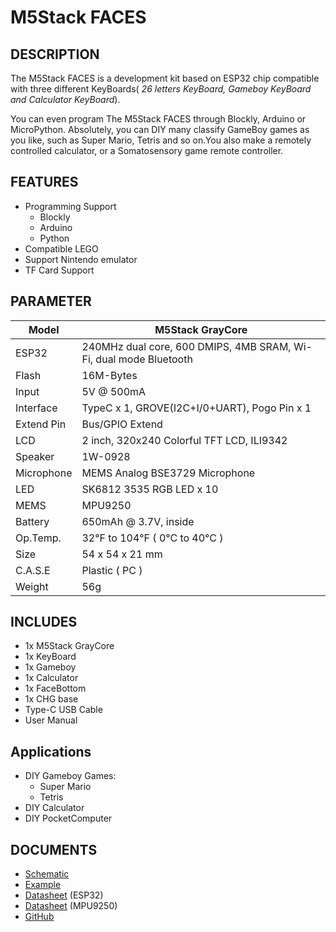 # M5Stack FACES

## DESCRIPTION

The M5Stack FACES is a development kit based on ESP32 chip compatible with three different KeyBoards( *26 letters KeyBoard, Gameboy KeyBoard and Calculator KeyBoard*).

You can even program The M5Stack FACES through Blockly, Arduino or MicroPython. Absolutely, you can DIY many classify GameBoy games as you like, such as Super Mario, Tetris and so on.You also make a remotely controlled calculator, or a Somatosensory game remote controller.

## FEATURES

- Programming Support
   + Blockly
   + Arduino
   + Python
- Compatible LEGO
- Support Nintendo emulator 
- TF Card Support

## PARAMETER

Model | M5Stack GrayCore
---|---
ESP32 | 240MHz dual core, 600 DMIPS, 4MB SRAM, Wi-Fi, dual mode Bluetooth
Flash | 16M-Bytes
Input | 5V @ 500mA
Interface | TypeC x 1, GROVE(I2C+I/0+UART), Pogo Pin x 1
Extend Pin | Bus/GPIO Extend
LCD | 2 inch, 320x240 Colorful TFT LCD, ILI9342
Speaker | 1W-0928
Microphone | MEMS Analog BSE3729 Microphone
LED | SK6812 3535 RGB LED x 10
MEMS | MPU9250
Battery | 650mAh @ 3.7V, inside
Op.Temp. | 32°F to 104°F ( 0°C to 40°C )
Size | 54 x 54 x 21 mm
C.A.S.E | Plastic ( PC )
Weight | 56g


## INCLUDES

- 1x M5Stack GrayCore
- 1x KeyBoard 
- 1x Gameboy 
- 1x Calculator  
- 1x FaceBottom
- 1x CHG base
- Type-C USB Cable
- User Manual

## Applications

- DIY Gameboy Games:
  + Super Mario
  + Tetris
- DIY Calculator
- DIY PocketComputer


## DOCUMENTS
- [Schematic](https://github.com/m5stack/esp32-cam-demo/blob/m5cam/M5CAM-ESP32-A1-POWER.pdf)
- [Example](https://github.com/m5stack/M5GO/tree/master/examples)
- [Datasheet](https://www.espressif.com/sites/default/files/documentation/esp32_datasheet_cn.pdf) (ESP32)
- [Datasheet](https://www.invensense.com/wp-content/uploads/2015/02/MPU-6000-Datasheet1.pdf) (MPU9250)
- [GitHub](https://github.com/m5stack/M5Stack-nesemu)
